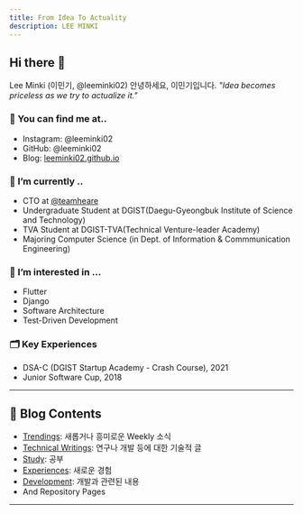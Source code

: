 ```yaml
---
title: From Idea To Actuality
description: LEE MINKI
---
```


## Hi there 👋
Lee Minki (이민기, @leeminki02)
안녕하세요, 이민기입니다.
*"Idea becomes priceless as we try to actualize it."*

### 🔎 You can find me at..
- Instagram: @leeminki02
- GitHub: @leeminki02
- Blog: [leeminki02.github.io](https://leeminki02.github.io)

### 🔭 I’m currently ..
- CTO at [@teamheare](https://github.com/teamheare)
- Undergraduate Student at DGIST(Daegu-Gyeongbuk Institute of Science and Technology)
- TVA Student at DGIST-TVA(Technical Venture-leader Academy)
- Majoring Computer Science (in Dept. of Information & Commmunication Engineering)

### 🌱 I’m interested in ...
- Flutter
- Django
- Software Architecture
- Test-Driven Development

### 🗂 Key Experiences
- DSA-C (DGIST Startup Academy - Crash Course), 2021
- Junior Software Cup, 2018

---

## 📌 Blog Contents
- [Trendings](./trendings/): 새롭거나 흥미로운 Weekly 소식
- [Technical Writings](./writings/): 연구나 개발 등에 대한 기술적 글
- [Study](./studies/): 공부
- [Experiences](./experiences/): 새로운 경험
- [Development](./dvlp/): 개발과 관련된 내용
- And Repository Pages

---

